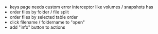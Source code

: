  * keys page needs custom error interceptor like volumes / snapshots has
 * order files by folder / file split
 * order files by selected table order
 * click filename / foldername to "open"
 * add "info" button to actions